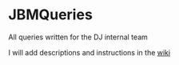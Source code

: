 # JBMQueries
All queries written for the DJ internal team

I will add descriptions and instructions in the [wiki](https://github.com/jweberdj/JBMQueries/wiki)
